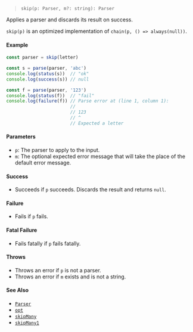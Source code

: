 <!--
 Copyright (c) 2020 Thomas J. Otterson
 
 This software is released under the MIT License.
 https://opensource.org/licenses/MIT
-->

> `skip(p: Parser, m?: string): Parser`

Applies a parser and discards its result on success.

`skip(p)` is an optimized implementation of `chain(p, () => always(null))`.

#### Example

```javascript
const parser = skip(letter)

const s = parse(parser, 'abc')
console.log(status(s))  // "ok"
console.log(success(s)) // null

const f = parse(parser, '123')
console.log(status(f))  // "fail"
console.log(failure(f)) // Parse error at (line 1, column 1):
                        //
                        // 123
                        // ^
                        // Expected a letter
```

#### Parameters

* `p`: The parser to apply to the input.
* `m`: The optional expected error message that will take the place of the default error message.

#### Success

* Succeeds if `p` succeeds. Discards the result and returns `null`.

#### Failure

* Fails if `p` fails.

#### Fatal Failure

* Fails fatally if `p` fails fatally.

#### Throws

* Throws an error if `p` is not a parser.
* Throws an error if `m` exists and is not a string.

#### See Also

* [`Parser`](../types/parser.md)
* [`opt`](opt.md)
* [`skipMany`](skipmany.md)
* [`skipMany1`](skipmany1.md)